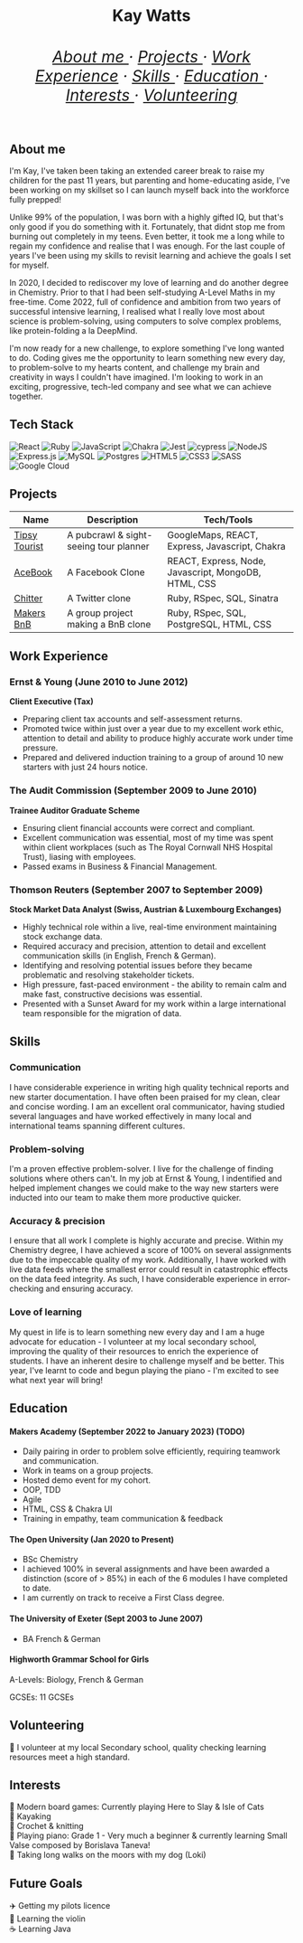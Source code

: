 <h1 align='center'> Kay Watts<h1> 
<div>
<h6 align='center'>
<a href='https://github.com/kwatts949/CurriculumVitae/blob/master/README.md#about-me'>About me </a> <span> · </span>
<a href='https://github.com/kwatts949/CurriculumVitae/blob/master/README.md#projects'>Projects </a><span> · </span>
<a href='https://github.com/kwatts949/CurriculumVitae/blob/master/README.md#work-experience'>Work Experience</a><span> · </span>
<a href='https://github.com/kwatts949/CurriculumVitae/blob/master/README.md#skills'>Skills </a><span> · </span>
<a href='https://github.com/kwatts949/CurriculumVitae/blob/master/README.md#education'>Education </a> <span> · </span>
<a href='https://github.com/kwatts949/CurriculumVitae/blob/master/README.md#interests'>Interests </a>  <span> · </span>
<a href='https://github.com/kwatts949/CurriculumVitae/blob/master/README.md#volunteering'>Volunteering </a>  
<h6>
</div>

## About me
I'm Kay, I've taken been taking an extended career break to raise my children for the past 11 years, but parenting and home-educating aside, I've been working on my skillset so I can launch myself back into the workforce fully prepped!

Unlike 99% of the population, I was born with a highly gifted IQ, but that's only good if you do something with it. Fortunately, that didnt stop me from burning out completely in my teens. Even better, it took me a long while to regain my confidence and realise that I was enough. For the last couple of years I've been using my skills to revisit learning and achieve the goals I set for myself. 

In 2020, I decided to rediscover my love of learning and do another degree in Chemistry. Prior to that I had been self-studying A-Level Maths in my free-time. Come 2022, full of confidence and ambition from two years of successful intensive learning, I realised what I really love most about science is problem-solving, using computers to solve complex problems, like protein-folding a la DeepMind.

I'm now ready for a new challenge, to explore something I've long wanted to do. Coding gives me the opportunity to learn something new every day, to problem-solve to my hearts content, and challenge my brain and creativity in ways I couldn't have imagined. I'm looking to work in an exciting, progressive, tech-led company and see what we can achieve together.
  
</div>

## Tech Stack
![React](https://img.shields.io/badge/react-%2320232a.svg?style=for-the-badge&logo=react&logoColor=%2361DAFB)
![Ruby](https://img.shields.io/badge/ruby-%23CC342D.svg?style=for-the-badge&logo=ruby&logoColor=white)
![JavaScript](https://img.shields.io/badge/javascript-%23323330.svg?style=for-the-badge&logo=javascript&logoColor=%23F7DF1E)
![Chakra](https://img.shields.io/badge/chakra-%234ED1C5.svg?style=for-the-badge&logo=chakraui&logoColor=white)
![Jest](https://img.shields.io/badge/-jest-%23C21325?style=for-the-badge&logo=jest&logoColor=white)
![cypress](https://img.shields.io/badge/-cypress-%23E5E5E5?style=for-the-badge&logo=cypress&logoColor=058a5e)
![NodeJS](https://img.shields.io/badge/node.js-6DA55F?style=for-the-badge&logo=node.js&logoColor=white)
![Express.js](https://img.shields.io/badge/express.js-%23404d59.svg?style=for-the-badge&logo=express&logoColor=%2361DAFB)
![MySQL](https://img.shields.io/badge/mysql-%2300f.svg?style=for-the-badge&logo=mysql&logoColor=white)
![Postgres](https://img.shields.io/badge/postgres-%23316192.svg?style=for-the-badge&logo=postgresql&logoColor=white)
![HTML5](https://img.shields.io/badge/html5-%23E34F26.svg?style=for-the-badge&logo=html5&logoColor=white)
![CSS3](https://img.shields.io/badge/css3-%231572B6.svg?style=for-the-badge&logo=css3&logoColor=white)
![SASS](https://img.shields.io/badge/SASS-hotpink.svg?style=for-the-badge&logo=SASS&logoColor=white)
![Google Cloud](https://img.shields.io/badge/GoogleCloud-%234285F4.svg?style=for-the-badge&logo=google-cloud&logoColor=white)


## Projects

| Name | Description | Tech/Tools |
| ---| --- | --- |
| [Tipsy Tourist](https://github.com/kwatts949/Tipsy-Tourist) | A pubcrawl & sight-seeing tour planner | GoogleMaps, REACT, Express, Javascript, Chakra |
[AceBook](https://github.com/kwatts949/Acebook---A-Facebook-Clone) | A Facebook Clone | REACT, Express, Node, Javascript, MongoDB, HTML, CSS |
| [Chitter](https://github.com/kwatts949/chitter-challenge) | A Twitter clone | Ruby, RSpec, SQL, Sinatra |
| [Makers BnB](https://github.com/H6enryB/makersbnb-ruby-seed) | A group project making a BnB clone | Ruby, RSpec, SQL, PostgreSQL, HTML, CSS |

## Work Experience

### **Ernst & Young** (June 2010 to June 2012) 

**Client Executive (Tax)**

- Preparing client tax accounts and self-assessment returns.
- Promoted twice within just over a year due to my excellent work ethic, attention to detail and ability to produce highly accurate work under time pressure.
- Prepared and delivered induction training to a group of around 10 new starters with just 24 hours notice.

### **The Audit Commission** (September 2009 to June 2010)  

**Trainee Auditor Graduate Scheme**

- Ensuring client financial accounts were correct and compliant.
- Excellent communication was essential, most of my time was spent within client workplaces (such as The Royal Cornwall NHS Hospital Trust), liasing with employees.
- Passed exams in Business & Financial Management.

### **Thomson Reuters** (September 2007 to September 2009)  

**Stock Market Data Analyst (Swiss, Austrian & Luxembourg Exchanges)**

- Highly technical role within a live, real-time environment maintaining stock exchange data.
- Required accuracy and precision, attention to detail and excellent communication skills (in English, French & German). 
- Identifying and resolving potential issues before they became problematic and resolving stakeholder tickets.
- High pressure, fast-paced environment - the ability to remain calm and make fast, constructive decisions was essential.
- Presented with a Sunset Award for my work within a large international team responsible for the migration of data.  

## Skills
### Communication

I have considerable experience in writing high quality technical reports and new starter documentation. I have often been praised for my clean, clear and concise wording. I am an excellent oral communicator, having studied several languages and have worked effectively in many local and international teams spanning different cultures.

### Problem-solving

I'm a proven effective problem-solver. I live for the challenge of finding solutions where others can't. In my job at Ernst & Young, I indentified and helped implement changes we could make to the way new starters were inducted into our team to make them more productive quicker.

### Accuracy & precision

I ensure that all work I complete is highly accurate and precise. Within my Chemistry degree, I have achieved a score of 100% on several assignments due to the impeccable quality of my work. Additionally, I have worked with live data feeds where the smallest error could result in catastrophic effects on the data feed integrity. As such, I have considerable experience in error-checking and ensuring accuracy.

### Love of learning
My quest in life is to learn something new every day and I am a huge advocate for education - I volunteer at my local secondary school, improving the quality of their resources to enrich the experience of students. I have an inherent desire to challenge myself and be better. This year, I've learnt to code and begun playing the piano - I'm excited to see what next year will bring!

## Education

#### Makers Academy (September 2022 to January 2023) (TODO)
- Daily pairing in order to problem solve efficiently, requiring teamwork and communication.
- Work in teams on a group projects.
- Hosted demo event for my cohort.
- OOP, TDD
- Agile
- HTML, CSS & Chakra UI
- Training in empathy, team communication & feedback

#### The Open University (Jan 2020 to Present)

- BSc Chemistry
- I achieved 100% in several assignments and have been awarded a distinction (score of > 85%) in each of the 6 modules I have completed to date.
- I am currently on track to receive a First Class degree.

#### The University of Exeter (Sept 2003 to June 2007)

- BA French & German

#### Highworth Grammar School for Girls

A-Levels: Biology, French & German

GCSEs: 11 GCSEs

## Volunteering
📘 I volunteer at my local Secondary school, quality checking learning resources meet a high standard.

## Interests

🎲 Modern board games: Currently playing Here to Slay & Isle of Cats <br>
🛶 Kayaking <br>
🎨 Crochet & knitting <br>
🎹 Playing piano: Grade 1 - Very much a beginner & currently learning Small Valse composed by Borislava Taneva! <br>
🐶 Taking long walks on the moors with my dog (Loki)

  
## Future Goals <br>
✈️ Getting my pilots licence <br>
🎻 Learning the violin <br>
☕ Learning Java
